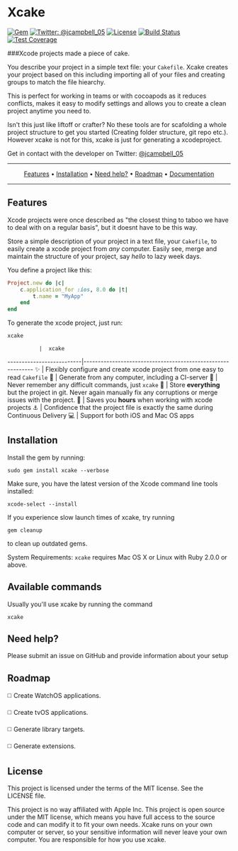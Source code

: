 # Xcake
[![Gem](https://img.shields.io/gem/v/xcake.svg)](https://rubygems.org/gems/xcake)
[![Twitter: @jcampbell_05](https://img.shields.io/badge/contact-@jcampbell_05-blue.svg?style=flat)](https://twitter.com/jcampbell_05)
[![License](https://img.shields.io/badge/license-MIT-green.svg?style=flat)](https://github.com/fastlane/fastlane/blob/master/LICENSE)
[![Build Status](https://img.shields.io/travis/jcampbell05/xcake/master.svg?style=flat)](https://travis-ci.org/jcampbell05/xcake)
[![Test Coverage](https://img.shields.io/coveralls/jcampbell05/xcake/master.svg)](https://coveralls.io/github/jcampbell05/xcake)

###Xcode projects made a piece of cake.

You describe your project in a simple text file: your `Cakefile`.
Xcake creates your project based on this including importing all of your files and creating groups
to match the file hiearchy.

This is perfect for working in teams or with cocoapods as it reduces conflicts,
makes it easy to modify settings and allows you to create a clean project anytime you need to.

Isn't this just like liftoff or crafter? No these tools are for scafolding a whole project structure to get you started (Creating folder structure, git repo etc.). However xcake is not for this, xcake is just for generating a xcodeproject.

Get in contact with the developer on Twitter: [@jcampbell_05](https://twitter.com/jcampbell_05)

-------
<p align="center">
    <a href="#features">Features</a> &bull;
    <a href="#installation">Installation</a> &bull;
    <a href="#need-help">Need help?</a> &bull;
    <a href="#roadmap">Roadmap</a> &bull;
    <a href="http://www.rubydoc.info/gems/xcake/file/docs/Getting%20Started.md">Documentation</a>
</p>

-------

## Features

Xcode projects were once described as "the closest thing to taboo we have to deal with on a regular basis", but it doesnt have to be this way.

Store a simple description of your project in a text file, your `Cakefile`, to easily create a xcode project from _any_ computer. Easily see, merge and maintain the structure of your project, say *hello* to lazy week days.

You define a project like this:

```ruby
Project.new do |c|
    c.application_for :ios, 8.0 do |t|
        t.name = "MyApp"
    end
end
```

To generate the xcode project, just run:

```sh
xcake
```

              |  xcake
--------------------------|------------------------------------------------------------
:sparkles: | Flexibly configure and create xcode project from one easy to read `Cakefile`
:ship: | Generate from any computer, including a CI-server
:thought_balloon: | Never remember any difficult commands, just `xcake`
:page_with_curl: | Store **everything** but the project in git. Never again manually fix any corruptions or merge issues with the project.
:rocket: | Saves you **hours** when working with xcode projects
:anchor: | Confidence that the project file is exactly the same during Continuous Delivery
:computer: | Support for both iOS and Mac OS apps

## Installation

Install the gem by running:

    sudo gem install xcake --verbose

Make sure, you have the latest version of the Xcode command line tools installed:

    xcode-select --install

If you experience slow launch times of xcake, try running

    gem cleanup

to clean up outdated gems.

System Requirements: `xcake` requires Mac OS X or Linux with Ruby 2.0.0 or above.

## Available commands

Usually you'll use xcake by running the command

    xcake

## Need help?
Please submit an issue on GitHub and provide information about your setup

## Roadmap

:white_medium_square: Create WatchOS applications.

:white_medium_square: Create tvOS applications.

:white_medium_square: Generate library targets.

:white_medium_square: Generate extensions.

## License
This project is licensed under the terms of the MIT license. See the LICENSE file.

This project is no way affiliated with Apple Inc. This project is open source under the MIT license, which means you have full access to the source code and can modify it to fit your own needs. Xcake runs on your own computer or server, so your sensitive information will never leave your own computer. You are responsible for how you use xcake.
